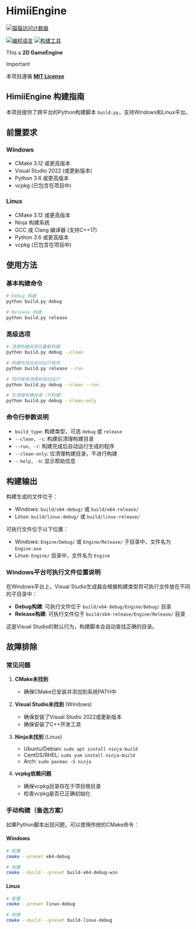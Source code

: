 # HimiiEngine

[![猫猫访问计数器](https://starry-trace-sky-moe-counter.vercel.app/get/@HimiiEngine?theme=rule34)](#)

[![编程语言](https://img.shields.io/badge/编程语言-C++_17-blue.svg?style=for-the-badge)](#)
[![构建工具](https://img.shields.io/badge/构建工具-Cmake_>=3.8-green.svg?style=for-the-badge)](#)

This a **2D GameEngine**

> [!IMPORTANT]
> 本项目遵循 [**MIT License**](https://github.com/HimiiFish/HimiiEngine/blob/main/LICENSE)

## HimiiEngine 构建指南

本项目提供了跨平台的Python构建脚本 `build.py`，支持Windows和Linux平台。

## 前置要求

### Windows
- CMake 3.12 或更高版本
- Visual Studio 2022 (或更新版本)
- Python 3.6 或更高版本
- vcpkg (已包含在项目中)

### Linux
- CMake 3.12 或更高版本
- Ninja 构建系统
- GCC 或 Clang 编译器 (支持C++17)
- Python 3.6 或更高版本
- vcpkg (已包含在项目中)

## 使用方法

### 基本构建命令

```bash
# Debug 构建
python build.py debug

# Release 构建
python build.py release
```

### 高级选项

```bash
# 清理构建目录后重新构建
python build.py debug --clean

# 构建完成后自动运行程序
python build.py release --run

# 同时使用清理和自动运行
python build.py debug --clean --run

# 仅清理构建目录（不构建）
python build.py debug --clean-only
```

### 命令行参数说明

- `build_type`: 构建类型，可选 `debug` 或 `release`
- `--clean, -c`: 构建前清理构建目录
- `--run, -r`: 构建完成后自动运行生成的程序
- `--clean-only`: 仅清理构建目录，不进行构建
- `--help, -h`: 显示帮助信息

## 构建输出

构建生成的文件位于：

- Windows: `build/x64-debug/` 或 `build/x64-release/`
- Linux: `build/linux-debug/` 或 `build/linux-release/`

可执行文件位于以下位置：

- Windows: `Engine/Debug/` 或 `Engine/Release/` 子目录中，文件名为 `Engine.exe`
- Linux: `Engine/` 目录中，文件名为 `Engine`

### Windows平台可执行文件位置说明

在Windows平台上，Visual Studio生成器会根据构建类型将可执行文件放在不同的子目录中：

- **Debug构建**: 可执行文件位于 `build/x64-debug/Engine/Debug/` 目录
- **Release构建**: 可执行文件位于 `build/x64-release/Engine/Release/` 目录

这是Visual Studio的默认行为，构建脚本会自动查找正确的目录。

## 故障排除

### 常见问题

1. **CMake未找到**
   - 确保CMake已安装并添加到系统PATH中

2. **Visual Studio未找到** (Windows)
   - 确保安装了Visual Studio 2022或更新版本
   - 确保安装了C++开发工具

3. **Ninja未找到** (Linux)
   - Ubuntu/Debian: `sudo apt install ninja-build`
   - CentOS/RHEL: `sudo yum install ninja-build`
   - Arch: `sudo pacman -S ninja`

4. **vcpkg依赖问题**
   - 确保vcpkg目录存在于项目根目录
   - 检查vcpkg是否已正确初始化

### 手动构建（备选方案）

如果Python脚本出现问题，可以使用传统的CMake命令：

#### Windows
```bash
# 配置
cmake --preset x64-debug

# 构建
cmake --build --preset build-x64-debug-win
```

#### Linux
```bash
# 配置
cmake --preset linux-debug

# 构建
cmake --build --preset build-linux-debug

